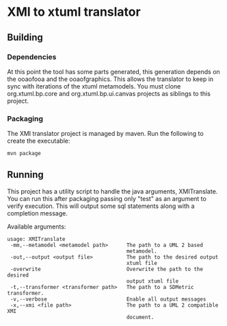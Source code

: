 # XMI to xtuml translator

## Building

### Dependencies

At this point the tool has some parts generated, this generation depends on the ooaofooa and the ooaofgraphics. This allows the translator to keep in sync with iterations of the xtuml metamodels. You must clone org.xtuml.bp.core and org.xtuml.bp.ui.canvas projects as siblings to this project.

### Packaging

The XMI translator project is managed by maven. Run the following to create the executable:

```sh
mvn package
```

## Running

This project has a utility script to handle the java arguments, XMITranslate. You can run this after packaging passing only "test" as an argument to verify execution. This will output some sql statements along with a completion message.

Available arguments:

```
usage: XMITranslate
 -mm,--metamodel <metamodel path>      The path to a UML 2 based
                                       metamodel.
 -out,--output <output file>           The path to the desired output
                                       xtuml file
 -overwrite                            Overwrite the path to the desired
                                       output xtuml file
 -t,--transformer <transformer path>   The path to a SDMetric transformer.
 -v,--verbose                          Enable all output messages
 -x,--xmi <file path>                  The path to a UML 2 compatible XMI
                                       document.
```

